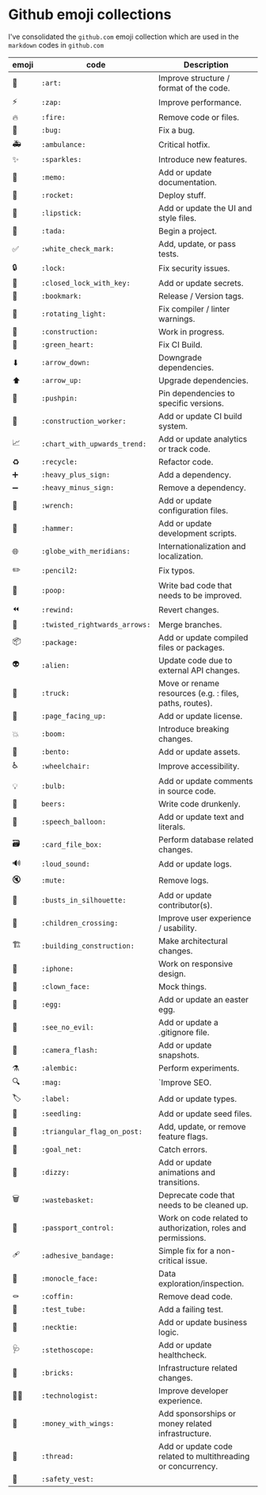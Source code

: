 # Github emoji collections

I've consolidated the `github.com` emoji collection which are used in the `markdown` codes in `github.com`


|emoji| code | Description |
|-----|-----|-----|
| 🎨 | `:art:` | Improve structure / format of the code. |  
| ⚡️ | `:zap:` | Improve performance. |  
| 🔥 | `:fire:` | Remove code or files. | 
| 🐛 | `:bug:` | Fix a bug. | 
| 🚑️ | `:ambulance:` | Critical hotfix. | 
| ✨ | `:sparkles:` | Introduce new features. | 
| 📝 | `:memo:` | Add or update documentation. | 
| 🚀 | `:rocket:` | Deploy stuff. | 
| 💄 | `:lipstick:` | Add or update the UI and style files. | 
| 🎉 | `:tada:` | Begin a project. | 
| ✅ | `:white_check_mark:` | Add, update, or pass tests. | 
| 🔒️ | `:lock:` | Fix security issues. | 
| 🔐 | `:closed_lock_with_key:` | Add or update secrets. | 
| 🔖 | `:bookmark:` | Release / Version tags. | 
| 🚨 | `:rotating_light:` | Fix compiler / linter warnings. | 
| 🚧 | `:construction:` | Work in progress. | 
| 💚 | `:green_heart:` | Fix CI Build. | 
| ⬇ ️ | `:arrow_down:` | Downgrade dependencies. | 
| ⬆️ | `:arrow_up:` | Upgrade dependencies. | 
| 📌 | `:pushpin:` | Pin dependencies to specific versions. | 
| 👷 | `:construction_worker:` | Add or update CI build system. | 
| 📈 | `:chart_with_upwards_trend:` | Add or update analytics or track code. | 
| ♻️ | `:recycle:` | Refactor code. | 
| ➕ | `:heavy_plus_sign:` | Add a dependency. | 
| ➖ | `:heavy_minus_sign:` | Remove a dependency. | 
| 🔧 | `:wrench:` | Add or update configuration files. | 
| 🔨 | `:hammer:` | Add or update development scripts. | 
| 🌐 | `:globe_with_meridians:` | Internationalization and localization. | 
| ✏️ | `:pencil2:` | Fix typos. | 
| 💩 | `:poop:` | Write bad code that needs to be improved. | 
| ⏪️ | `:rewind:` | Revert changes. | 
| 🔀 | `:twisted_rightwards_arrows:` | Merge branches. | 
| 📦️ | `:package:` | Add or update compiled files or packages. | 
| 👽️ | `:alien:` | Update code due to external API changes. | 
| 🚚 | `:truck:` | Move or rename resources (e.g. : files, paths, routes). | 
| 📄 | `:page_facing_up:` | Add or update license. | 
| 💥 | `:boom:` | Introduce breaking changes. | 
| 🍱 | `:bento:` | Add or update assets. | 
| ♿️ | `:wheelchair:` | Improve accessibility. | 
| 💡 | `:bulb:` | Add or update comments in source code. | 
| 🍻 | `beers:` | Write code drunkenly. | 
| 💬 | `:speech_balloon:` | Add or update text and literals. | 
| 🗃️ | `:card_file_box:` | Perform database related changes. | 
| 🔊 | `:loud_sound:` | Add or update logs. | 
| 🔇 | `:mute:` | Remove logs. | 
| 👥 | `:busts_in_silhouette:` | Add or update contributor(s). | 
| 🚸 | `:children_crossing:` | Improve user experience / usability. | 
| 🏗️ | `:building_construction:` | Make architectural changes. | 
| 📱 | `:iphone:` | Work on responsive design. | 
| 🤡 | `:clown_face:` | Mock things. | 
| 🥚 | `:egg:` | Add or update an easter egg. | 
| 🙈 | `:see_no_evil:` | Add or update a .gitignore file. | 
| 📸 | `:camera_flash:` | Add or update snapshots. | 
| ⚗️ | `:alembic:` | Perform experiments. | 
| 🔍️ | `:mag:` | `Improve SEO. | 
| 🏷️ | `:label:` | Add or update types. | 
| 🌱 | `:seedling:` | Add or update seed files. | 
| 🚩 | `:triangular_flag_on_post:` | Add, update, or remove feature flags. | 
| 🥅 | `:goal_net:` | Catch errors. | 
| 💫 | `:dizzy:` | Add or update animations and transitions. | 
| 🗑️ | `:wastebasket:` | Deprecate code that needs to be cleaned up. | 
| 🛂 | `:passport_control:` | Work on code related to authorization, roles and permissions. | 
| 🩹 | `:adhesive_bandage:` | Simple fix for a non-critical issue. | 
| 🧐 | `:monocle_face:` | Data exploration/inspection. | 
| ⚰️ | `:coffin:` | Remove dead code. | 
| 🧪 | `:test_tube:` | Add a failing test. | 
| 👔 | `:necktie:` | Add or update business logic. | 
| 🩺 | `:stethoscope:` | Add or update healthcheck. | 
| 🧱 | `:bricks:` | Infrastructure related changes. | 
| 🧑‍💻 | `:technologist:` | Improve developer experience. | 
| 💸 | `:money_with_wings:` | Add sponsorships or money related infrastructure. | 
| 🧵 | `:thread:` | Add or update code related to multithreading or concurrency. | 
| 🦺 | `:safety_vest:`

